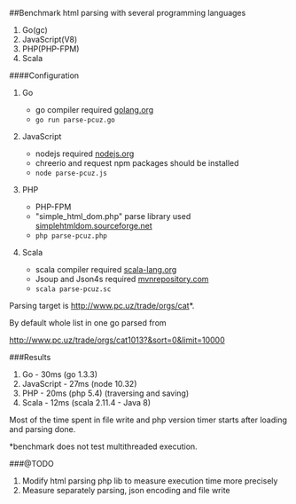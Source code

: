 ##Benchmark html parsing with several programming languages

1. Go(gc)
2. JavaScript(V8)
3. PHP(PHP-FPM)
4. Scala

####Configuration
1. Go
    - go compiler required [golang.org](www.golang.org)
    - ```go run parse-pcuz.go```

2. JavaScript
    - nodejs required [nodejs.org](www.nodejs.org)
    - chreerio and request npm packages should be installed
    - ```node parse-pcuz.js```

3. PHP
    - PHP-FPM
    - "simple_html_dom.php" parse library used [simplehtmldom.sourceforge.net](http://simplehtmldom.sourceforge.net/)
    - ```php parse-pcuz.php```

4. Scala
    - scala compiler required [scala-lang.org](www.scala-lang.org)
    - Jsoup and Json4s required [mvnrepository.com](mvnrepository.com)
    - ```scala parse-pcuz.sc```

Parsing target is http://www.pc.uz/trade/orgs/cat*.

By default whole list in one go parsed from

http://www.pc.uz/trade/orgs/cat1013?&sort=0&limit=10000

###Results
1. Go - 30ms (go 1.3.3)
2. JavaScript - 27ms (node 10.32)
3. PHP - 20ms (php 5.4) (traversing and saving)
4. Scala - 12ms (scala 2.11.4 - Java 8)

Most of the time spent in file write and php version timer starts after
loading and parsing done.

*benchmark does not test multithreaded execution.

###@TODO
1. Modify html parsing php lib to measure execution time more precisely
2. Measure separately parsing, json encoding and file write
